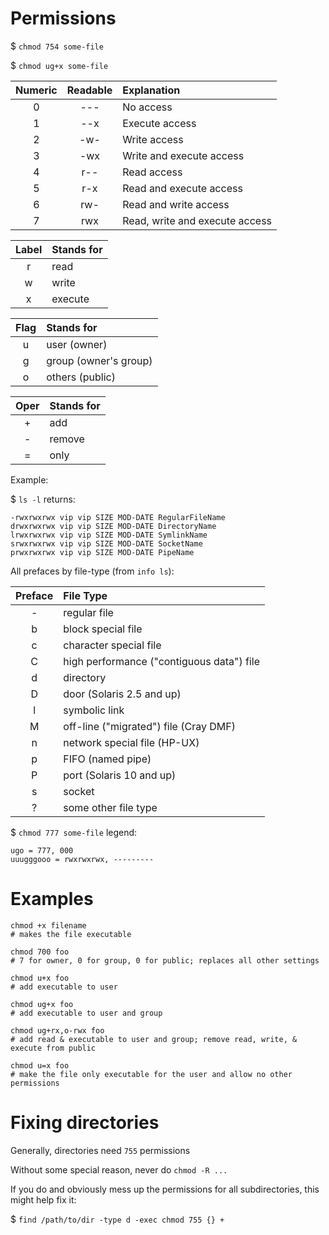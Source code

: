 # Permissions

$ `chmod 754 some-file`

$ `chmod ug+x some-file`

| Numeric  | Readable    | Explanation                    |
|:--------:|:-----------:| :----------------------------- |
| 0        | ---         | No access                      |
| 1        | --x         | Execute access                 |
| 2        | -w-         | Write access                   |
| 3        | -wx         | Write and execute access       |
| 4        | r--         | Read access                    |
| 5        | r-x         | Read and execute access        |
| 6        | rw-         | Read and write access          |
| 7        | rwx         | Read, write and execute access |

| Label | Stands for |
|:-----:|:---------- | 
| r     | read       |
| w     | write      |
| x     | execute    |

| Flag | Stands for            |
|:----:|:--------------------- | 
| u    | user (owner)          |
| g    | group (owner's group) |
| o    | others (public)       |

| Oper | Stands for |
|:----:|:---------- | 
| +    | add        |
| -    | remove     |
| =    | only       |

Example:

$ `ls -l` returns:

```console
-rwxrwxrwx vip vip SIZE MOD-DATE RegularFileName
drwxrwxrwx vip vip SIZE MOD-DATE DirectoryName
lrwxrwxrwx vip vip SIZE MOD-DATE SymlinkName
srwxrwxrwx vip vip SIZE MOD-DATE SocketName
prwxrwxrwx vip vip SIZE MOD-DATE PipeName
```

All prefaces by file-type (from `info ls`):

| Preface | File Type                                 |
|:-------:|:----------------------------------------- |
| -       | regular file                              |
| b       | block special file                        |
| c       | character special file                    |
| C       | high performance ("contiguous data") file |
| d       | directory                                 |
| D       | door (Solaris 2.5 and up)                 |
| l       | symbolic link                             |
| M       | off-line ("migrated") file (Cray DMF)     |
| n       | network special file (HP-UX)              |
| p       | FIFO (named pipe)                         |
| P       | port (Solaris 10 and up)                  |
| s       | socket                                    |
| ?       | some other file type                      |

$ `chmod 777 some-file` legend:

```console
ugo = 777, 000
uuugggooo = rwxrwxrwx, ---------
```


# Examples

```shell
chmod +x filename
# makes the file executable

chmod 700 foo
# 7 for owner, 0 for group, 0 for public; replaces all other settings

chmod u+x foo
# add executable to user

chmod ug+x foo
# add executable to user and group

chmod ug+rx,o-rwx foo
# add read & executable to user and group; remove read, write, & execute from public

chmod u=x foo
# make the file only executable for the user and allow no other permissions
```

# Fixing directories

Generally, directories need `755` permissions

Without some special reason, never do `chmod -R ...`

If you do and obviously mess up the permissions for all subdirectories, this might help fix it:

$ `find /path/to/dir -type d -exec chmod 755 {} +`
